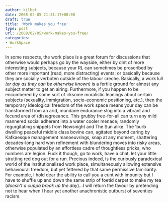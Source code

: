 ```yaml
---
author: kilbot
date: 2008-02-05 21:31:17+00:00
draft: true
title: 'Work makes you free'
type: post
url: /2008/02/05/work-makes-you-free/
categories:
- WorkSpace
---
```


In some respects, the work place is a great forum for discussions that otherwise would perhaps go by the wayside, either by dint of more interesting subjects, because your RL can sometimes be proscribed by other more important (read, more distracting) events; or basically because they are socially verboten outside of the labour creche. Basically, a work lull _(or day as they can be otherwise known)_ is a fertile ground for almost any subject matter to get an airing. Furthermore, if you happen to be encumbered by some sort of irksome moralistic leanings about certain subjects (sexuality, immigration, socio-economic positioning, etc.), then the temporary ideological freedom of the work space means your day can be transformed from an arid, mundane endurance slog into a vibrant and fecund area of (dis)agreeance. This grubby free-for-all can turn any mild mannered social adherent into a water cooler menace; randomly regurgitating snippets from Newsnight and The Sun alike. The 'burb dwelling peaceful middle class bovine can, agitated beyond caring by Kafkaesque management manoeuvrings, snap at any moment, shattering decades-long hard won refinement with blundering moves into risky areas, otherwise populated by an effortless cadre of thoughtless pricks, who numbers are legion. Fuck it though, go to work, have a chat, let your little strutting red dog out for a run. Precious indeed, is the curiously paradoxical world of the institutionalised work place, simultaneously allowing extensive behavioural freedom, but yet fettered by that same permissive familiarity. For example, I hold dear the ability to call you a cunt with impunity but I have to shuffle up and down the same strip of foetid carpet to make my tea (_doesn't a cuppa break up the day_)...I will return the favour by pretending not to hear when I hear yet another anachronistic outburst of seventies racism.